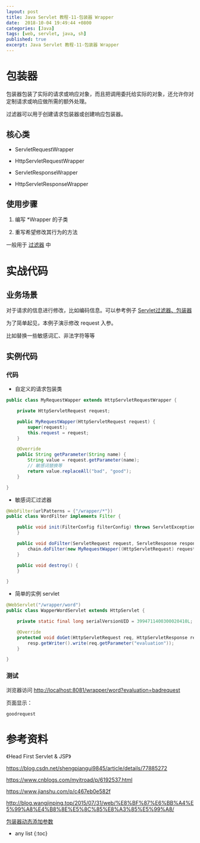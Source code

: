 ```yaml
---
layout: post
title: Java Servlet 教程-11-包装器 Wrapper
date:  2018-10-04 19:49:44 +0800
categories: [Java]
tags: [web, servlet, java, sh]
published: true
excerpt: Java Servlet 教程-11-包装器 Wrapper
---
```


# 包装器

包装器包装了实际的请求或响应对象，而且把调用委托给实际的对象，还允许你对定制请求或响应做所需的额外处理。

过滤器可以用于创建请求包装器或创建响应包装器。

## 核心类

- ServletRequestWrapper

- HttpServletRequestWrapper

- ServletResponseWrapper

- HttpServletResponseWrapper

## 使用步骤

1. 编写 *Wrapper 的子类 

2. 重写希望修改其行为的方法 

一般用于 [过滤器](https://houbb.github.io/2018/10/04/java-servlet-tutorial-10-filter) 中 


# 实战代码

## 业务场景

对于请求的信息进行修改，比如编码信息。可以参考例子 [Servlet过滤器、包装器](https://www.jianshu.com/p/c467eb0e582f)

为了简单起见，本例子演示修改 request 入参。

比如替换一些敏感词汇、非法字符等等

## 实例代码

### 代码

- 自定义的请求包装类

```java
public class MyRequestWapper extends HttpServletRequestWrapper {

    private HttpServletRequest request;

    public MyRequestWapper(HttpServletRequest request) {
        super(request);
        this.request = request;
    }

    @Override
    public String getParameter(String name) {
        String value = request.getParameter(name);
        // 敏感词替换等
        return value.replaceAll("bad", "good");
    }

}
```

- 敏感词汇过滤器

```java
@WebFilter(urlPatterns = {"/wrapper/*"})
public class WordFilter implements Filter {

    public void init(FilterConfig filterConfig) throws ServletException {
    }

    public void doFilter(ServletRequest request, ServletResponse response, FilterChain chain) throws IOException, ServletException {
        chain.doFilter(new MyRequestWapper((HttpServletRequest) request), response);
    }

    public void destroy() {
    }

}
```

- 简单的实例 servlet

```java
@WebServlet("/wrapper/word")
public class WapperWordServlet extends HttpServlet {

    private static final long serialVersionUID = 3994711400300020410L;

    @Override
    protected void doGet(HttpServletRequest req, HttpServletResponse resp) throws ServletException, IOException {
        resp.getWriter().write(req.getParameter("evaluation"));
    }

}
```

### 测试

浏览器访问 [http://localhost:8081/wrapper/word?evaluation=badrequest](http://localhost:8081/wrapper/word?evaluation=badrequest)

页面显示：

```
goodrequest
```

# 参考资料

《Head First Servlet & JSP》

https://blog.csdn.net/shengpiangui9845/article/details/77885272

https://www.cnblogs.com/myitroad/p/6192537.html

https://www.jianshu.com/p/c467eb0e582f

http://blog.wangjinping.top/2015/07/31/web/%E8%BF%87%E6%BB%A4%E5%99%A8%E4%B8%8E%E5%8C%85%E8%A3%85%E5%99%A8/

[包装器动态添加参数](http://cailin.iteye.com/blog/2337474)

* any list
{:toc}